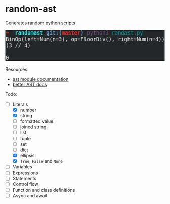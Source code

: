 # random-ast

Generates random python scripts

![random-ast screenshot](screenshot.png)

Resources:

* [ast module documentation](https://docs.python.org/3/library/ast.html)
* [better AST docs](https://greentreesnakes.readthedocs.io/en/latest/)

Todo:

* [ ] Literals
    * [x] number
    * [x] string
    * [ ] formatted value
    * [ ] joined string
    * [ ] list
    * [ ] tuple
    * [ ] set
    * [ ] dict
    * [x] ellipsis
    * [x] `True`, `False` and `None`
* [ ] Variables
* [ ] Expressions
* [ ] Statements
* [ ] Control flow
* [ ] Function and class definitions
* [ ] Async and await
